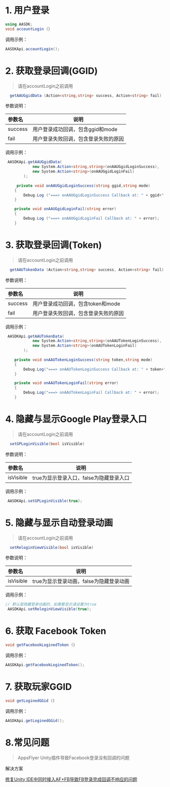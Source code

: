 
# 1. 用户登录
```csharp
using AASDK;
void accountLogin (）
```

调用示例：

```csharp
AASDKApi.accountLogin();
```




# 2. 获取登录回调(GGID)
>请在accountLogin之前调用

```csharp
  getAAUGgidData (Action<string,string> success, Action<string> fail)
```
参数说明：

|参数名|说明|
|:----  |-----   |
|success |用户登录成功回调，包含ggid和mode   |
|fail | 用户登录失败回调，包含登录失败的原因  |

调用示例：

```csharp
 AASDKApi.getAAUGgidData(
			new System.Action<string,string>(onAAUGgidLoginSuccess),
			new System.Action<string>(onAAUGgidLoginFail)
		);
		
	 private void onAAUGgidLoginSuccess(string ggid,string mode)
	{
        Debug.Log ("===> onAAUGgidLoginSuccess Callback at: " + ggid+" mode:"+mode);
	}

	private void onAAUGgidLoginFail(string error)
	{
        Debug.Log ("===> onAAUGgidLoginFail Callback at: " + error);
	}
```

# 3. 获取登录回调(Token)
>请在accountLogin之前调用

```csharp
  getAAUTokenData (Action<string,string> success, Action<string> fail)
```
参数说明：

|参数名|说明|
|:----  |-----   |
|success |用户登录成功回调，包含token和mode   |
|fail | 用户登录失败回调，包含登录失败的原因  |

调用示例：

```csharp
 AASDKApi.getAAUTokenData(
			new System.Action<string,string>(onAAUTokenLoginSuccess),
			new System.Action<string>(onAAUTokenLoginFail)
		);
		
    private void onAAUTokenLoginSuccess(string token,string mode)
    {
        Debug.Log("===> onAAUTokenLoginSuccess Callback at: " + token+" mode :"+mode);
    }

    private void onAAUTokenLoginFail(string error)
    {
        Debug.Log("===> onAAUTokenLoginFail Callback at: " + error);
    }
```

# 4. 隐藏与显示Google Play登录入口
>请在accountLogin之前调用

```csharp
  setGPLoginVisible(bool isVisible)
```
参数说明：

|参数名|说明|
|:----  |-----   |
|isVisible |true为显示登录入口，false为隐藏登录入口   |

调用示例：

```csharp
 AASDKApi.setGPLoginVisible(true);
```

# 5. 隐藏与显示自动登录动画
>请在accountLogin之前调用

```csharp
  setReloginViewVisible(bool isVisible)
```
参数说明：

|参数名|说明|
|:----  |-----   |
|isVisible |true为显示登录动画，false为隐藏登录动画   |

调用示例：

```csharp
// 默认是隐藏登录动画的，如果要显示请设置为true
 AASDKApi.setReloginViewVisible(true);
```
# 6.  获取 Facebook Token
```csharp
void getFacebookLoginedToken (）
```

调用示例：

```csharp
AASDKApi.getFacebookLoginedToken();
```

# 7.  获取玩家GGID
```csharp
void getLoginedGGid (）
```

调用示例：

```csharp
AASDKApi.getLoginedGGid();
```
# 8.常见问题
><span id="aasdk_unity_faq3">AppsFlyer Unity插件导致Facebook登录没有回调的问题</span>

解决方案

[修复Unity IDE中同时接入AF+FB导致FB登录完成回调不响应的问题](https://github.com/Avid-ly/AASDK-UnityPackage/blob/master/%E4%BF%AE%E5%A4%8DAF%2BFB%E5%AF%BC%E8%87%B4FB%E7%99%BB%E5%BD%95%E5%AE%8C%E6%88%90%E5%9B%9E%E8%B0%83%E4%B8%8D%E5%93%8D%E5%BA%94%E7%9A%84%E9%97%AE%E9%A2%98.md)
